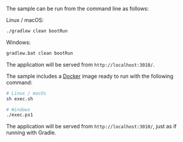 The sample can be run from the command line as follows:

Linux / macOS:
```bash
./gradlew clean bootRun
```

Windows:
```bash
gradlew.bat clean bootRun
```

The application will be served from `http://localhost:3010/`.

The sample includes a [Docker](https://www.docker.com) image ready to run with the following command:

```bash
# Linux / macOs
sh exec.sh
```

```bash
# Windows
./exec.ps1
```

The application will be served from `http://localhost:3010/`, just as if running with Gradle.
